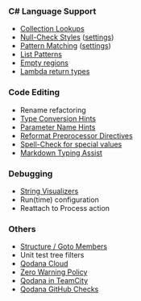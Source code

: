 ### C# Language Support

- [Collection Lookups](src/CodeAnalysis/Lookups.cs)
- [Null-Check Styles](src/CodeEditing/NullChecking.cs) ([settings](jetbrains://Rider/settings?name=Editor--Code+Style--C%23))
- [Pattern Matching](src/CSharp11/PatternMatching.cs) ([settings](jetbrains://Rider/settings?name=Editor--Code+Style--C%23))
- [List Patterns](src/CSharp11/ListPatterns.cs)
- [Empty regions](src/CodeAnalysis/EmptyRegions.cs)
- [Lambda return types](src/CSharp11/LambdaReturnType.cs)

### Code Editing

- Rename refactoring
- [Type Conversion Hints](src/CodeAnalysis/TypeConversionHints.cs)
- [Parameter Name Hints](src/UnitTesting/ParameterHints.cs)
- [Reformat Preprocessor Directives](src/CodeEditing/PreprocessorDirectives.cs)
- [Spell-Check for special values](src/CodeAnalysis/SpellChecking.json)
- [Markdown Typing Assist](markdown.md)

### Debugging

- [String Visualizers](src/UnitTesting/StringVisualizers.cs)
- Run(time) configuration
- Reattach to Process action

### Others

- [Structure / Goto Members](src/CodeAnalysis/TypeConversionHints.cs)
- Unit test tree filters
- [Qodana Cloud](https://qodana.cloud/projects/pnwqn/reports/KbwoY)
- [Zero Warning Policy](https://blog.jetbrains.com/dotnet/2016/10/04/establishing-a-zero-warning-policy-with-resharpers-solution-wide-analysis/)
- [Qodana in TeamCity](https://nuke.teamcity.com/buildConfiguration/ReSharperRiderPlayground_Build/25401?hideProblemsFromDependencies=false&hideTestsFromDependencies=false&expandBuildProblemsSection=true)
- [Qodana GitHub Checks](https://github.com/matkoch/resharper-rider-playground/pull/1)
